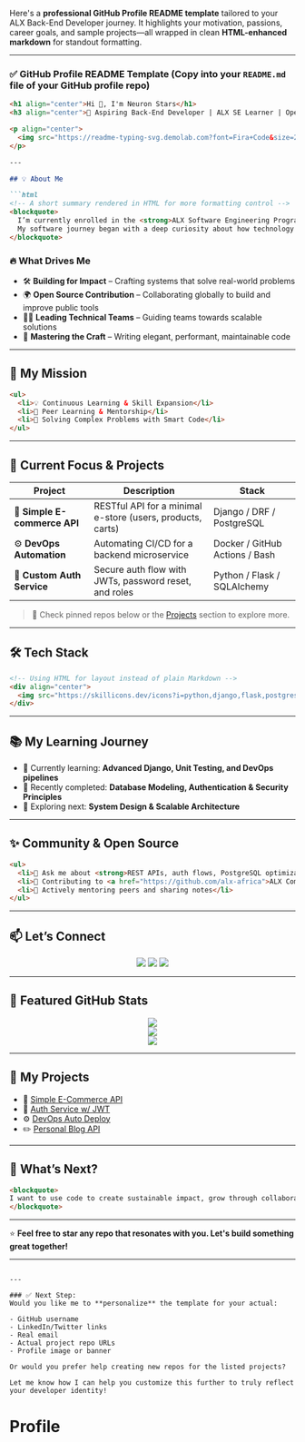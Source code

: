 Here's a **professional GitHub Profile README template** tailored to your ALX Back-End Developer journey. It highlights your motivation, passions, career goals, and sample projects—all wrapped in clean **HTML-enhanced markdown** for standout formatting.

---

### ✅ GitHub Profile README Template (Copy into your `README.md` file of your GitHub profile repo)

````markdown
<h1 align="center">Hi 👋, I'm Neuron Stars</h1>
<h3 align="center">🚀 Aspiring Back-End Developer | ALX SE Learner | Open Source Contributor</h3>

<p align="center">
  <img src="https://readme-typing-svg.demolab.com?font=Fira+Code&size=22&pause=1000&center=true&vCenter=true&width=435&lines=Building+for+Impact+🚀;Open+Source+Contributor+🌍;Lifelong+Learner+📚;DevOps+and+Backend+Passionate+💻" alt="Typing SVG" />
</p>

---

## 💡 About Me

```html
<!-- A short summary rendered in HTML for more formatting control -->
<blockquote>
  I’m currently enrolled in the <strong>ALX Software Engineering Program (Back-End Specialization)</strong>. 
  My software journey began with a deep curiosity about how technology shapes the world — especially how well-crafted back-end systems power experiences we use every day.
</blockquote>
````

### 🔥 What Drives Me

* 🛠️ **Building for Impact** – Crafting systems that solve real-world problems
* 🌍 **Open Source Contribution** – Collaborating globally to build and improve public tools
* 👨‍💻 **Leading Technical Teams** – Guiding teams towards scalable solutions
* 🧠 **Mastering the Craft** – Writing elegant, performant, maintainable code

---

## 🎯 My Mission

```html
<ul>
  <li>💡 Continuous Learning & Skill Expansion</li>
  <li>🤝 Peer Learning & Mentorship</li>
  <li>🔧 Solving Complex Problems with Smart Code</li>
</ul>
```

---

## 🚧 Current Focus & Projects

| Project                      | Description                                                | Stack                          |
| ---------------------------- | ---------------------------------------------------------- | ------------------------------ |
| 🔗 **Simple E-commerce API** | RESTful API for a minimal e-store (users, products, carts) | Django / DRF / PostgreSQL      |
| ⚙️ **DevOps Automation**     | Automating CI/CD for a backend microservice                | Docker / GitHub Actions / Bash |
| 🔐 **Custom Auth Service**   | Secure auth flow with JWTs, password reset, and roles      | Python / Flask / SQLAlchemy    |

> 🧪 Check pinned repos below or the [Projects](#-my-projects) section to explore more.

---

## 🛠️ Tech Stack

```html
<!-- Using HTML for layout instead of plain Markdown -->
<div align="center">
  <img src="https://skillicons.dev/icons?i=python,django,flask,postgres,redis,docker,linux,git,github,nginx,heroku,bash" />
</div>
```

---

## 📚 My Learning Journey

* 📘 Currently learning: **Advanced Django, Unit Testing, and DevOps pipelines**
* 📗 Recently completed: **Database Modeling, Authentication & Security Principles**
* 🧠 Exploring next: **System Design & Scalable Architecture**

---

## ✨ Community & Open Source

```html
<ul>
  <li>💬 Ask me about <strong>REST APIs, auth flows, PostgreSQL optimization</strong></li>
  <li>🌱 Contributing to <a href="https://github.com/alx-africa">ALX Community Projects</a></li>
  <li>🎯 Actively mentoring peers and sharing notes</li>
</ul>
```

---

## 📫 Let’s Connect

<p align="center">
  <a href="https://linkedin.com/in/YOUR_LINK"><img src="https://img.shields.io/badge/LinkedIn-blue?logo=linkedin&logoColor=white" /></a>
  <a href="mailto:yourname@example.com"><img src="https://img.shields.io/badge/Gmail-red?logo=gmail&logoColor=white" /></a>
  <a href="https://twitter.com/YOUR_HANDLE"><img src="https://img.shields.io/badge/Twitter-1DA1F2?logo=twitter&logoColor=white" /></a>
</p>

---

## 🧰 Featured GitHub Stats

<p align="center">
  <img src="https://github-readme-streak-stats.herokuapp.com/?user=YOUR_USERNAME&theme=tokyonight" />
  <br />
  <img src="https://github-readme-stats.vercel.app/api?username=YOUR_USERNAME&show_icons=true&theme=tokyonight" />
  <br />
  <img src="https://github-readme-stats.vercel.app/api/top-langs/?username=YOUR_USERNAME&layout=compact&theme=tokyonight" />
</p>

---

## 💼 My Projects

* 🔗 [Simple E-Commerce API](https://github.com/YOUR_USERNAME/simple-ecommerce-api)
* 🔐 [Auth Service w/ JWT](https://github.com/YOUR_USERNAME/auth-service)
* ⚙️ [DevOps Auto Deploy](https://github.com/YOUR_USERNAME/devops-automation)
* ✏️ [Personal Blog API](https://github.com/YOUR_USERNAME/blog-backend)

---

## 🧭 What’s Next?

```html
<blockquote>
I want to use code to create sustainable impact, grow through collaboration, and build tools that help others succeed.
</blockquote>
```

---

⭐️ **Feel free to star any repo that resonates with you. Let's build something great together!**

---

```

---

### ✅ Next Step:
Would you like me to **personalize** the template for your actual:

- GitHub username
- LinkedIn/Twitter links
- Real email
- Actual project repo URLs
- Profile image or banner

Or would you prefer help creating new repos for the listed projects?

Let me know how I can help you customize this further to truly reflect your developer identity!
```
# Profile
